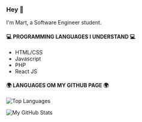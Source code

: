 ### Hey 👋 
I'm Mart, a Software Engineer student.

#### 💻 PROGRAMMING LANGUAGES I UNDERSTAND 💻
- HTML/CSS 
- Javascript
- PHP
- React JS

#### 🌍 LANGUAGES OM MY GITHUB PAGE 🌍
![Top Languages](https://github-readme-stats.vercel.app/api/top-langs/?username=MartvW&theme=dark)

![My GitHub Stats](https://github-readme-stats.vercel.app/api?username=MartvW&theme=dark&show_icons=true)


